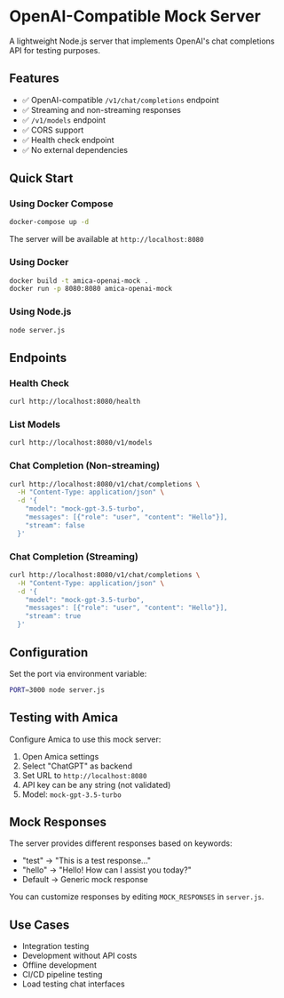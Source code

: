 # OpenAI-Compatible Mock Server

A lightweight Node.js server that implements OpenAI's chat completions API for testing purposes.

## Features

- ✅ OpenAI-compatible `/v1/chat/completions` endpoint
- ✅ Streaming and non-streaming responses
- ✅ `/v1/models` endpoint
- ✅ CORS support
- ✅ Health check endpoint
- ✅ No external dependencies

## Quick Start

### Using Docker Compose

```bash
docker-compose up -d
```

The server will be available at `http://localhost:8080`

### Using Docker

```bash
docker build -t amica-openai-mock .
docker run -p 8080:8080 amica-openai-mock
```

### Using Node.js

```bash
node server.js
```

## Endpoints

### Health Check
```bash
curl http://localhost:8080/health
```

### List Models
```bash
curl http://localhost:8080/v1/models
```

### Chat Completion (Non-streaming)
```bash
curl http://localhost:8080/v1/chat/completions \
  -H "Content-Type: application/json" \
  -d '{
    "model": "mock-gpt-3.5-turbo",
    "messages": [{"role": "user", "content": "Hello"}],
    "stream": false
  }'
```

### Chat Completion (Streaming)
```bash
curl http://localhost:8080/v1/chat/completions \
  -H "Content-Type: application/json" \
  -d '{
    "model": "mock-gpt-3.5-turbo",
    "messages": [{"role": "user", "content": "Hello"}],
    "stream": true
  }'
```

## Configuration

Set the port via environment variable:
```bash
PORT=3000 node server.js
```

## Testing with Amica

Configure Amica to use this mock server:

1. Open Amica settings
2. Select "ChatGPT" as backend
3. Set URL to `http://localhost:8080`
4. API key can be any string (not validated)
5. Model: `mock-gpt-3.5-turbo`

## Mock Responses

The server provides different responses based on keywords:
- "test" → "This is a test response..."
- "hello" → "Hello! How can I assist you today?"
- Default → Generic mock response

You can customize responses by editing `MOCK_RESPONSES` in `server.js`.

## Use Cases

- Integration testing
- Development without API costs
- Offline development
- CI/CD pipeline testing
- Load testing chat interfaces

